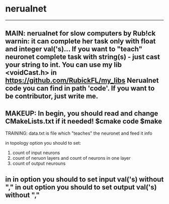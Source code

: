 # nerualnet

------------------------------------------------------------------------------------------
MAIN:
nerualnet for slow computers by Rub!ck
warnin: it can complete her task only with float and integer val('s)... If you want to "teach" neuronet complete task with string(s) - just cast your string to int. You can use my lib <voidCast.h> in https://github.com/RubickFL/my_libs
Nerualnet code you can find in path 'code'.
If you want to be contributor, just write me.
------------------------------------------------------------------------------------------

MAKEUP:
In begin, you should read and change CMakeLists.txt if it needed!
$cmake code
$make
------------------------------------------------------------------------------------------

TRAINING:
data.txt is file which "teaches" the neuronet and feed it info

in topology option you should to set:
  1) count of input neurons
  2) count of neruon layers and count of neurons in one layer
  3) count of output neurouns
  
in in option you should to set input val('s) without ","
in out option you should to set output val('s) without ","
------------------------------------------------------------------------------------------
